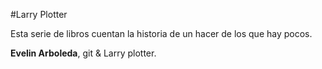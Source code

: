 #Larry Plotter

Esta serie de libros cuentan la historia de un hacer de los que hay pocos.

**Evelin Arboleda**, git & Larry plotter.
